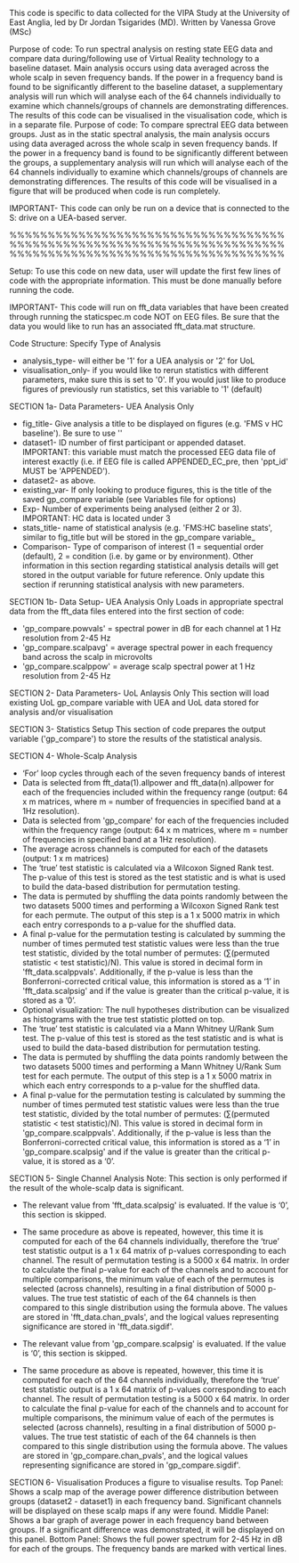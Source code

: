 This code is specific to data collected for the VIPA Study at the University of East Anglia, led by Dr Jordan Tsigarides (MD).
Written by Vanessa Grove (MSc)

Purpose of code: To run spectral analysis on resting state EEG data and compare data during/following use of Virtual Reality technology to a baseline dataset. Main analysis occurs using data averaged across the whole scalp in seven frequency bands. If the power in a frequency band is found to be significantly different to the baseline dataset, a supplementary analysis will run which will analyse each of the 64 channels individually to examine which channels/groups of channels are demonstrating differences. The results of this code can be visualised in the visualisation code, which is in a separate file. 
Purpose of code: To compare sprectral EEG data between groups. Just as in the static spectral analysis, the main analysis occurs using data averaged across the whole scalp in seven frequency bands. If the power in a frequency band is found to be significantly different between the groups, a supplementary analysis will run which will analyse each of the 64 channels individually to examine which channels/groups of channels are demonstrating differences. The results of this code will be visualised in a figure that will be produced when code is run completely. 

IMPORTANT- This code can only be run on a device that is connected to the S: drive on a UEA-based server.

%%%%%%%%%%%%%%%%%%%%%%%%%%%%%%%%%%%%%%%%%%%%%%%%%%%%%%%%%%%%%%%%%%%%%%%%%%%%%%%%%%%%%%%%%%%%%%%%%%%%%%%%%%%%

Setup: 
To use this code on new data, user will update the first few lines of code with the appropriate information. This must be done manually before running the code.

IMPORTANT- This code will run on fft_data variables that have been created through running the staticspec.m code NOT on EEG files. Be sure that the data you would like to run has an associated fft_data.mat structure.

Code Structure:
Specify Type of Analysis
* analysis_type- will either be '1' for a UEA analysis or '2' for UoL
* visualisation_only- if you would like to rerun statistics with different parameters, make sure this is set to '0'. If you would just like to produce figures of previously run statistics, set this variable to '1' (default)

SECTION 1a- Data Parameters- UEA Analysis Only
* fig_title- Give analysis a title to be displayed on figures (e.g. 'FMS v HC baseline'). Be sure to use ''
* dataset1- ID number of first participant or appended dataset. IMPORTANT: this variable must match the processed EEG data file of interest exactly (i.e. if EEG file is called APPENDED_EC_pre, then 'ppt_id' MUST be 'APPENDED').
* dataset2- as above.
* existing_var- If only looking to produce figures, this is the title of the saved gp_compare variable (see Variables file for options)
* Exp- Number of experiments being analysed (either 2 or 3). IMPORTANT: HC data is located under 3
* stats_title- name of statistical analysis (e.g. 'FMS:HC baseline stats', similar to fig_title but will be stored in the gp_compare variable_
* Comparison- Type of comparison of interest (1 = sequential order (default), 2 = condition (i.e. by game or by environment).
Other information in this section regarding statistical analysis details will get stored in the output variable for future reference. Only update this section if rerunning statistical analysis with new parameters. 

 SECTION 1b- Data Setup- UEA Analysis Only
Loads in appropriate spectral data from the fft_data files entered into the first section of code:
* 'gp_compare.powvals' = spectral power in dB for each channel at 1 Hz resolution from 2-45 Hz
* 'gp_compare.scalpavg' = average spectral power in each frequency band across the scalp in microvolts
* 'gp_compare.scalppow' = average scalp spectral power at 1 Hz resolution from 2-45 Hz

SECTION 2- Data Parameters- UoL Anlaysis Only
This section will load existing UoL gp_compare variable with UEA and UoL data stored for analysis and/or visualisation

SECTION 3- Statistics Setup
This section of code prepares the output variable ('gp_compare') to store the results of the statistical analysis.

SECTION 4- Whole-Scalp Analysis
* ‘For’ loop cycles through each of the seven frequency bands of interest
* Data is selected from fft_data(1).allpower and fft_data(n).allpower for each of the frequencies included within the frequency range (output: 64 x m matrices, where m = number of frequencies in specified band at a 1Hz resolution).
* Data is selected from 'gp_compare' for each of the frequencies included within the frequency range (output: 64 x m matrices, where m = number of frequencies in specified band at a 1Hz resolution).
* The average across channels is computed for each of the datasets (output: 1 x m matrices)
* The ‘true’ test statistic is calculated via a Wilcoxon Signed Rank test. The p-value of this test is stored as the test statistic and is what is used to build the data-based distribution for permutation testing.
* The data is permuted by shuffling the data points randomly between the two datasets 5000 times and performing a Wilcoxon Signed Rank test for each permute. The output of this step is a 1 x 5000 matrix in which each entry corresponds to a p-value for the shuffled data.
* A final p-value for the permutation testing is calculated by summing the number of times permuted test statistic values were less than the true test statistic, divided by the total number of permutes: (∑(permuted statistic < test statistic)/N). This value is stored in decimal form in 'fft_data.scalppvals'. Additionally, if the p-value is less than the Bonferroni-corrected critical value, this information is stored as a ‘1’ in 'fft_data.scalpsig' and if the value is greater than the critical p-value, it is stored as a ‘0’.
* Optional visualization: The null hypotheses distribution can be visualized as histograms with the true test statistic plotted on top.
* The ‘true’ test statistic is calculated via a Mann Whitney U/Rank Sum test. The p-value of this test is stored as the test statistic and is what is used to build the data-based distribution for permutation testing.
* The data is permuted by shuffling the data points randomly between the two datasets 5000 times and performing a Mann Whitney U/Rank Sum test for each permute. The output of this step is a 1 x 5000 matrix in which each entry corresponds to a p-value for the shuffled data.
* A final p-value for the permutation testing is calculated by summing the number of times permuted test statistic values were less than the true test statistic, divided by the total number of permutes: (∑(permuted statistic < test statistic)/N). This value is stored in decimal form in 'gp_compare.scalppvals'. Additionally, if the p-value is less than the Bonferroni-corrected critical value, this information is stored as a ‘1’ in 'gp_compare.scalpsig' and if the value is greater than the critical p-value, it is stored as a ‘0’.

SECTION 5- Single Channel Analysis
Note: This section is only performed if the result of the whole-scalp data is significant.
*	The relevant value from 'fft_data.scalpsig' is evaluated. If the value is ‘0’, this section is skipped.
*	The same procedure as above is repeated, however, this time it is computed for each of the 64 channels individually, therefore the ‘true’ test statistic output is a 1 x 64 matrix of p-values corresponding to each channel. The result of permutation testing is a 5000 x 64 matrix. In order to calculate the final p-value for each of the channels and to account for multiple comparisons, the minimum value of each of the permutes is selected (across channels), resulting in a final distribution of 5000 p-values. The true test statistic of each of the 64 channels is then compared to this single distribution using the formula above. The values are stored in 'fft_data.chan_pvals', and the logical values representing significance are stored in 'fft_data.sigdif'. 

*	The relevant value from 'gp_compare.scalpsig' is evaluated. If the value is ‘0’, this section is skipped.
*	The same procedure as above is repeated, however, this time it is computed for each of the 64 channels individually, therefore the ‘true’ test statistic output is a 1 x 64 matrix of p-values corresponding to each channel. The result of permutation testing is a 5000 x 64 matrix. In order to calculate the final p-value for each of the channels and to account for multiple comparisons, the minimum value of each of the permutes is selected (across channels), resulting in a final distribution of 5000 p-values. The true test statistic of each of the 64 channels is then compared to this single distribution using the formula above. The values are stored in 'gp_compare.chan_pvals', and the logical values representing significance are stored in 'gp_compare.sigdif'.

SECTION 6- Visualisation
Produces a figure to visualise results.
Top Panel: Shows a scalp map of the average power difference distribution between groups (dataset2 - dataset1) in each frequency band. Significant channels will be displayed on these scalp maps if any were found. 
Middle Panel: Shows a bar graph of average power in each frequency band between groups. If a significant difference was demonstrated, it will be displayed on this panel.
Bottom Panel: Shows the full power spectrum for 2-45 Hz in dB for each of the groups. The frequency bands are marked with vertical lines. 
